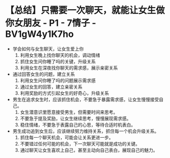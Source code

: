 # 【总结】只需要一次聊天，就能让女生做你女朋友 - P1 - 7情子 - BV1gW4y1K7ho

-   学会如何与女生聊天，让女生爱上你
    1.  利用女生晚上找你聊天的机会，调动情绪
    2.  抓住女生问你睡了吗的关键，升级关系
    3.  利用女生在深夜找你聊天的需求感，展示亲密关系
-   通过回答女生的问题，建立关系
    1.  利用女生问你睡了吗的问题展示需求感
    2.  通过女生的回答，建立亲密关系
    3.  利用奖励的方式引起女生的好奇心，升级关系
-   男生在追求女生时，应该抓住机会，不要急于暴露需求感，让女生慢慢接受自己。
    1.  女生潜意识里愿意接受男生，但需要时间来思考。
    2.  不要急于提及奖励，让女生继续思考，慢慢展现需求感。
    3.  稳住情绪，不要急于表露自己的心思，等待合适时机表白。
-   男生成功追到女生后，应该继续努力维持关系，抓住每一个机会升级关系。
    1.  抓住每一个聊天机会，可能会让关系更进一步。
    2.  不要错过任何可能的机会，下一次聊天可能就是成功的关键。
    3.  通过聊天让女生喜欢上自己，甚至主动向自己表白，展现自己的魅力。